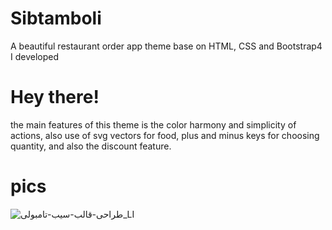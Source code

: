 # Sibtamboli
A beautiful restaurant order app theme base on HTML, CSS and Bootstrap4
I developed 

# Hey there!
the main features of this theme is the color harmony and simplicity of actions, also use of svg vectors for food, plus and minus keys for choosing quantity, and also the discount feature.

# pics
![طراحی-قالب-سیب-تامبولی_LI](https://user-images.githubusercontent.com/59139628/168551801-97a63bc8-39ac-40d5-a62e-e2f6145b0d4d.jpg)
